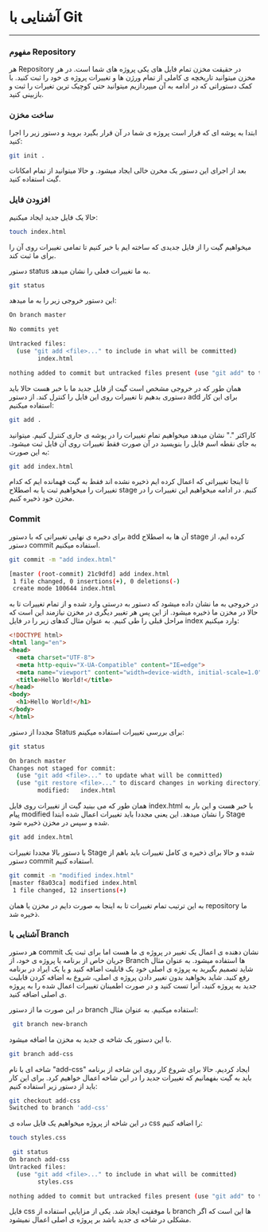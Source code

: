 # آشنایی با Git 



------



### مفهوم Repository

هر Repository در حقیقت مخزن تمام فایل های یکی پروژه های شما است. در هر مخزن میتوانید تاریخچه ی کاملی از تمام ورژن ها و تغییرات پروژه ی خود را ثبت کنید. با کمک دستوراتی که در ادامه به آن میپردازیم میتوانید حتی کوچیک ترین تغیرات را ثبت و بازبینی کنید.



### ساخت مخزن

ابتدا به پوشه ای که قرار است پروژه ی شما در آن قرار بگیرد بروید و دستور زیر را اجرا کنید:

```bash
git init .
```

بعد از اجرای این دستور یک مخرن خالی ایجاد میشود. و حالا میتوانید از تمام امکانات گیت استفاده کنید.





### افزودن فایل



حالا یک فایل جدید ایجاد میکنیم: 

```bash
touch index.html
```

میخواهیم گیت را از فایل جدیدی که ساخته ایم با خبر کنیم تا تمامی تغییرات روی آن را برای ما ثبت کند.

دستور status به ما تغییرات فعلی را نشان میدهد.

```bash
git status
```

این دستور خروجی زیر را به ما میدهد:

```bash
On branch master

No commits yet

Untracked files:
  (use "git add <file>..." to include in what will be committed)
        index.html

nothing added to commit but untracked files present (use "git add" to track)


```

همان طور که در خروجی مشخص است گیت از فایل جدید ما با خبر هست حالا باید دستوری بدهیم تا تغییرات روی این فایل را کنترل کند. از دستور add برای این کار استفاده میکنیم:

 

```bash
git add .

```

کاراکتر "." نشان میدهد میخواهیم تمام تغییرات را در پوشه ی جاری کنترل کنیم. میتوانید به جای نقطه اسم فایل را بنویسید در آن صورت فقط تغییرات روی آن فایل ثبت میشود. به این صورت:

```bash
git add index.html
```

تا اینجا تغییراتی که اعمال کرده ایم ذخیره نشده اند فقط به گیت فهمانده ایم که کدام تغییرات را میخواهیم ثبت یا به اصطلاح stage کنیم. در ادامه میخواهیم این تغییرات را در مخزن خود ذخیره کنیم.



### Commit

برای دخیره ی نهایی تغییراتی که با دستور add آن ها به اصطلاح stage کرده ایم، از دستور commit استفاده میکنیم.

```bash
git commit -m "add index.html"
```

```bash
[master (root-commit) 21c9dfd] add index.html
 1 file changed, 0 insertions(+), 0 deletions(-)
 create mode 100644 index.html
```

در خروجی به ما نشان داده میشود که دستور به درستی وارد شده و از تمام تغییرات تا به حالا در مخزن ما ذخیره میشود. از این پس هر تغییر دیگری در مخزن نیازمند این است که مراحل قبلی را طی کنیم. به عنوان مثال کدهای زیر را در فایل index وارد میکنیم:

```html
<!DOCTYPE html>
<html lang="en">
<head>
  <meta charset="UTF-8">
  <meta http-equiv="X-UA-Compatible" content="IE=edge">
  <meta name="viewport" content="width=device-width, initial-scale=1.0">
  <title>Hello World!</title>
</head>
<body>
  <h1>Hello World!</h1>
</body>
</html>
```

 مجددا از دستور Status برای بررسی تغییرات استفاده میکینم:

```bash
git status
```

```bash
On branch master
Changes not staged for commit:
  (use "git add <file>..." to update what will be committed)
  (use "git restore <file>..." to discard changes in working directory)
        modified:   index.html

```

همان طور که می بینید گیت از تغییرات روی فایل index.html با خبر هست و این بار به پیام modified را نشان میدهد. این یعنی مجددا باید تغییرات اعمال شده ابتدا Stage شده و سپس در مخزن ذخیره شود.

```bash
git add index.html
```

با دستور بالا مجددا تغییرات Stage شده و حالا برای ذخیره ی کامل تغییرات باید باهم از دستور commit استفاده کنیم.

```bash
git commit -m "modified index.html"
[master f8a03ca] modified index.html
 1 file changed, 12 insertions(+)
```

به این ترتیب تمام تغییرات تا به اینجا به صورت دایم در مخزن یا همان repository ما ذخیره شد.





### آشنایی با Branch

هر دستور commit نشان دهنده ی اعمال یک تغییر در پروژه ی ما هست اما برای ثبت یک جریان خاص از برنامه یا پروژه ی خود، از Branch ها استفاده میشود. به عنوان مثال شاید تصمیم بگیرید به پروژه ی اصلی خود یک قابلیت اضافه کنید و یا یک ایراد در برنامه رفع کنید. شاید بخواهید بدون تغییر دادن پروژه ی اصلی، شروع به اضافه کردن قابلیت جدید به پروژه کنید، آنرا تست کنید و در صورت اطمینان تغییرات اعمال شده را به پروژه ی اصلی اضافه کنید.

در این صورت ما از دستور branch استفاده میکنیم. به عنوان مثال:



```bash
 git branch new-branch
```

با این دستور یک شاخه ی جدید به مخزن ما اضافه میشود.

```bash
git branch add-css
```

شاخه ای با نام "add-css" ایجاد کردیم. حالا برای شروع کار روی این شاخه از برنامه باید به گیت بفهمانیم که تغییرات جدید را در این شاخه اعمال خواهیم کرد. برای این کار باید از دستور زیر استفاده کنیم:

```bash
git checkout add-css
Switched to branch 'add-css'
```

در این شاخه از پروژه میخواهیم یک فایل ساده ی css را اضافه کنیم:

```bash
touch styles.css

 git status
On branch add-css
Untracked files:
  (use "git add <file>..." to include in what will be committed)
        styles.css

nothing added to commit but untracked files present (use "git add" to track)

```

 

فایل css با موفقیت ایجاد شد. یکی از مزایایی استفاده از branch ها این است که اگر مشکلی در شاخه ی جدید باشد بر پروژه ی اصلی اعمال نمیشود.

